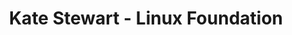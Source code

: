 ---
title: Kate Stewart - Linux Foundation
speaker:
    name: Kate Stewart
    job-title: Sr. Director of Strategic Programs at Linux Foundation
    bio: >
        Kate Stewart is a Senior Director of Strategic Programs, responsible for the Open Compliance programs encompassing the SPDX, FOSSology, OpenChain, and other compliance related projects. Kate was one of the founders of SPDX, and is currently the specification lead. Since joining The Linux Foundation, she has also launched Real-Time Linux and Zephyr Project.

        With almost 30 years of experience in the software industry, she has held a variety of roles and worked as a developer in Canada, Australia, and the US and for the last 20 years has managed software development teams in the US, Canada, UK, India, and China. She received her Master’s in computer science from the University of Waterloo and Bachelor’s of computer science (co-op program) from the University of Manitoba.
image:
    path: /assets/images/speakers/bkk19/keynotes/kate-stewart.jpg
    featured: true
event: BKK19
# slot:
#     day: Monday
description: >
    Everybody wants to be digital. But getting there can be an interesting journey, especially for an industrial company with few digital roots.

    How do cultural change, business model innovation, new (and old) technologies and open source play together in such an environment?

    And how are industry alliances and communities fitting in with this? Some tales from the coal face will be shared to illustrate this.
---